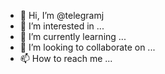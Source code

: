 - 👋 Hi, I’m @telegramj
- 👀 I’m interested in ...
- 🌱 I’m currently learning ...
- 💞️ I’m looking to collaborate on ...
- 📫 How to reach me ...

<!---
telegramj/telegramj is a ✨ special ✨ repository because its `README.md` (this file) appears on your GitHub profile.
You can click the Preview link to take a look at your changes.
--->
